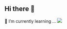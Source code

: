 ## Hi there 👋
[](https://github.com/crush-on31/Algorithm) 🌱 I’m currently learning  ...
  <img src="https://img.shields.io/badge/Python-3776AB?style=for-the-badge&logo=Python&logoColor=white">

<!--
**crush-on31/crush-on31** is a ✨ _special_ ✨ repository because its `README.md` (this file) appears on your GitHub profile.

Here are some ideas to get you started:

- 🔭 I’m currently working on ...
- 🌱 I’m currently learning ...
- 👯 I’m looking to collaborate on ...
- 🤔 I’m looking for help with ...
- 💬 Ask me about ...
- 📫 How to reach me: ...
- 😄 Pronouns: ...
- ⚡ Fun fact: ...
-->
